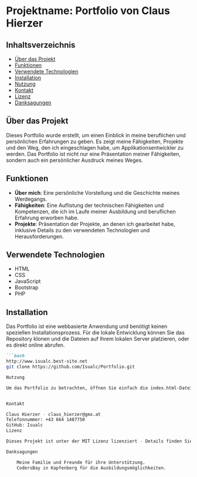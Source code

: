 # Projektname: Portfolio von Claus Hierzer

## Inhaltsverzeichnis

- [Über das Projekt](#über-das-projekt)
- [Funktionen](#funktionen)
- [Verwendete Technologien](#verwendete-technologien)
- [Installation](#installation)
- [Nutzung](#nutzung)
- [Kontakt](#kontakt)
- [Lizenz](#lizenz)
- [Danksagungen](#danksagungen)

## Über das Projekt

Dieses Portfolio wurde erstellt, um einen Einblick in meine beruflichen und persönlichen Erfahrungen zu geben. Es zeigt meine Fähigkeiten, Projekte und den Weg, den ich eingeschlagen habe, um Applikationsentwickler zu werden. Das Portfolio ist nicht nur eine Präsentation meiner Fähigkeiten, sondern auch ein persönlicher Ausdruck meines Weges.

## Funktionen

- **Über mich**: Eine persönliche Vorstellung und die Geschichte meines Werdegangs.
- **Fähigkeiten**: Eine Auflistung der technischen Fähigkeiten und Kompetenzen, die ich im Laufe meiner Ausbildung und beruflichen Erfahrung erworben habe.
- **Projekte**: Präsentation der Projekte, an denen ich gearbeitet habe, inklusive Details zu den verwendeten Technologien und Herausforderungen.

## Verwendete Technologien

- HTML
- CSS
- JavaScript
- Bootstrap
- PHP

## Installation

Das Portfolio ist eine webbasierte Anwendung und benötigt keinen speziellen Installationsprozess. Für die lokale Entwicklung können Sie das Repository klonen und die Dateien auf Ihrem lokalen Server platzieren, oder es direkt online abrufen.

```markdown
```bash
http://www.isualc.best-site.net
git clone https://github.com/Isualc/Portfolio.git

Nutzung

Um das Portfolio zu betrachten, öffnen Sie einfach die index.html-Datei in einem Webbrowser Ihrer Wahl oder es ist online verfügbar.


Kontakt

Claus Hierzer - claus_hierzer@gmx.at
Telefonnummer: +43 664 1487750
GitHub: Isualc
Lizenz

Dieses Projekt ist unter der MIT Lizenz lizenziert - Details finden Sie in der LICENSE Datei.

Danksagungen

    Meine Familie und Freunde für ihre Unterstützung.
    CodersBay in Kapfenberg für die Ausbildungsmöglichkeiten.
    
